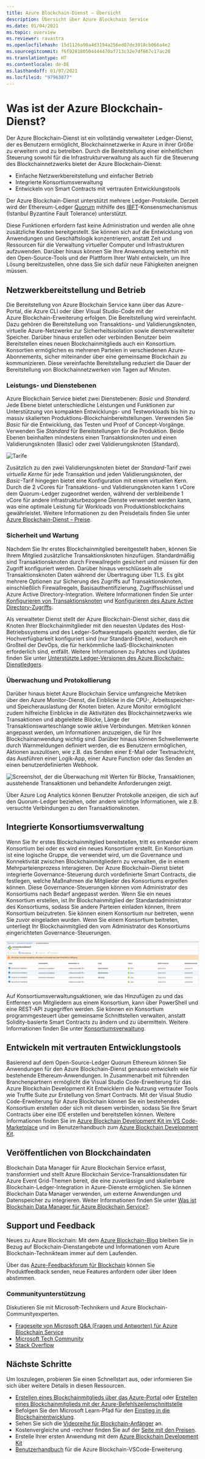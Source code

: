 ```yaml
---
title: Azure Blockchain-Dienst – Übersicht
description: Übersicht über Azure Blockchain Service
ms.date: 01/04/2021
ms.topic: overview
ms.reviewer: ravastra
ms.openlocfilehash: 15d1126a98a4d3194a256ed07de3918cb066a4e2
ms.sourcegitcommit: f6f928180504444470af713c32e7df667c17ac20
ms.translationtype: HT
ms.contentlocale: de-DE
ms.lasthandoff: 01/07/2021
ms.locfileid: "97963877"
---
```

# <a name="what-is-azure-blockchain-service"></a>Was ist der Azure Blockchain-Dienst?

Der Azure Blockchain-Dienst ist ein vollständig verwalteter Ledger-Dienst, der es Benutzern ermöglicht, Blockchainnetzwerke in Azure in ihrer Größe zu erweitern und zu betreiben. Durch die Bereitstellung einer einheitlichen Steuerung sowohl für die Infrastrukturverwaltung als auch für die Steuerung des Blockchainnetzwerks bietet der Azure Blockchain-Dienst:

* Einfache Netzwerkbereitstellung und einfacher Betrieb
* Integrierte Konsortiumsverwaltung
* Entwickeln von Smart Contracts mit vertrauten Entwicklungstools

Der Azure Blockchain-Dienst unterstützt mehrere Ledger-Protokolle. Derzeit wird der Ethereum-Ledger [Quorum](https://www.goquorum.com/) mithilfe des [IBFT](https://github.com/jpmorganchase/quorum/wiki/Quorum-Consensus)-Konsensmechanismus (Istanbul Byzantine Fault Tolerance) unterstützt.

Diese Funktionen erfordern fast keine Administration und werden alle ohne zusätzliche Kosten bereitgestellt. Sie können sich auf die Entwicklung von Anwendungen und Geschäftslogik konzentrieren, anstatt Zeit und Ressourcen für die Verwaltung virtueller Computer und Infrastrukturen aufzuwenden. Darüber hinaus können Sie Ihre Anwendung weiterhin mit den Open-Source-Tools und der Plattform Ihrer Wahl entwickeln, um Ihre Lösung bereitzustellen, ohne dass Sie sich dafür neue Fähigkeiten aneignen müssen.

## <a name="network-deployment-and-operations"></a>Netzwerkbereitstellung und Betrieb

Die Bereitstellung von Azure Blockchain Service kann über das Azure-Portal, die Azure CLI oder über Visual Studio-Code mit der Azure Blockchain-Erweiterung erfolgen. Die Bereitstellung wird vereinfacht. Dazu gehören die Bereitstellung von Transaktions- und Validierungsknoten, virtuelle Azure-Netzwerke zur Sicherheitsisolation sowie dienstverwalteter Speicher.  Darüber hinaus erstellen oder verbinden Benutzer beim Bereitstellen eines neuen Blockchainmitglieds auch ein Konsortium.  Konsortien ermöglichen es mehreren Parteien in verschiedenen Azure-Abonnements, sicher miteinander über eine gemeinsame Blockchain zu kommunizieren.  Diese vereinfachte Bereitstellung reduziert die Dauer der Bereitstellung von Blockchainnetzwerken von Tagen auf Minuten.

### <a name="performance-and-service-tiers"></a>Leistungs- und Dienstebenen

Azure Blockchain Service bietet zwei Dienstebenen: *Basic* und *Standard*. Jede Ebene bietet unterschiedliche Leistungen und Funktionen zur Unterstützung von kompakten Entwicklungs- und Testworkloads bis hin zu massiv skalierten Produktions-Blockchainbereitstellungen. Verwenden Sie *Basic* für die Entwicklung, das Testen und Proof of Concept-Vorgänge. Verwenden Sie *Standard* für Bereitstellungen für die Produktion. Beide Ebenen beinhalten mindestens einen Transaktionsknoten und einen Validierungsknoten (Basic) oder zwei Validierungsknoten (Standard). 

![Tarife](./media/overview/pricing-tiers.png)

Zusätzlich zu den zwei Validierungsknoten bietet der *Standard*-Tarif zwei *virtuelle Kerne* für jede Transaktion und jeden Validierungsknoten, der *Basic*-Tarif hingegen bietet eine Konfiguration mit einem virtuellen Kern.  Durch die 2 vCores für Transaktions- und Validierungsknoten kann 1 vCore dem Quorum-Ledger zugeordnet werden, während der verbleibende 1 vCore für andere infrastrukturbezogene Dienste verwendet werden kann, was eine optimale Leistung für Workloads von Produktionsblockchains gewährleistet. Weitere Informationen zu den Preisdetails finden Sie unter [Azure Blockchain-Dienst – Preise](https://azure.microsoft.com/pricing/details/blockchain-service).

### <a name="security-and-maintenance"></a>Sicherheit und Wartung

Nachdem Sie Ihr erstes Blockchainmitglied bereitgestellt haben, können Sie Ihrem Mitglied zusätzliche Transaktionsknoten hinzufügen.  Standardmäßig sind Transaktionsknoten durch Firewallregeln gesichert und müssen für den Zugriff konfiguriert werden.  Darüber hinaus verschlüsseln alle Transaktionsknoten Daten während der Übertragung über TLS.  Es gibt mehrere Optionen zur Sicherung des Zugriffs auf Transaktionsknoten, einschließlich Firewallregeln, Basisauthentifizierung, Zugriffsschlüssel und Azure Active Directory-Integration. Weitere Informationen finden Sie unter [Konfigurieren von Transaktionsknoten](configure-transaction-nodes.md) und [Konfigurieren des Azure Active Directory-Zugriffs](configure-aad.md).

Als verwalteter Dienst stellt der Azure Blockchain-Dienst sicher, dass die Knoten Ihrer Blockchainmitglieder mit den neuesten Updates des Host-Betriebssystems und des Ledger-Softwarestapels gepatcht werden, die für Hochverfügbarkeit konfiguriert sind (nur Standard-Ebene), wodurch ein Großteil der DevOps, die für herkömmliche IaaS-Blockchainknoten erforderlich sind, entfällt.  Weitere Informationen zu Patches und Updates finden Sie unter [Unterstützte Ledger-Versionen des Azure Blockchain-Dienstledgers](ledger-versions.md).

### <a name="monitoring-and-logging"></a>Überwachung und Protokollierung

Darüber hinaus bietet Azure Blockchain Service umfangreiche Metriken über den Azure Monitor-Dienst, die Einblicke in die CPU-, Arbeitsspeicher- und Speicherauslastung der Knoten bieten.  Azure Monitor ermöglicht zudem hilfreiche Einblicke in die Aktivitäten des Blockchainnetzwerks wie Transaktionen und abgeleitete Blöcke, Länge der Transaktionswarteschlange sowie aktive Verbindungen.  Metriken können angepasst werden, um Informationen anzuzeigen, die für Ihre Blockchainanwendung wichtig sind.  Darüber hinaus können Schwellenwerte durch Warnmeldungen definiert werden, die es Benutzern ermöglichen, Aktionen auszulösen, wie z.B. das Senden einer E-Mail oder Textnachricht, das Ausführen einer Logik-App, einer Azure Function oder das Senden an einen benutzerdefinierten Webhook.

![Screenshot, der die Überwachung mit Werten für Blöcke, Transaktionen, ausstehende Transaktionen und behandelte Anforderungen zeigt.](./media/overview/metrics.png)

Über Azure Log Analytics können Benutzer Protokolle anzeigen, die sich auf den Quorum-Ledger beziehen, oder andere wichtige Informationen, wie z.B. versuchte Verbindungen zu den Transaktionsknoten.

## <a name="built-in-consortium-management"></a>Integrierte Konsortiumsverwaltung

Wenn Sie Ihr erstes Blockchainmitglied bereitstellen, tritt es entweder einem Konsortium bei oder es wird ein neues Konsortium erstellt.  Ein Konsortium ist eine logische Gruppe, die verwendet wird, um die Governance und Konnektivität zwischen Blockchainmitgliedern zu verwalten, die in einem Mehrparteienprozess interagieren.  Der Azure Blockchain-Dienst bietet integrierte Governance-Steuerung durch vordefinierte Smart Contracts, die festlegen, welche Maßnahmen die Mitglieder des Konsortiums ergreifen können.  Diese Governance-Steuerungen können vom Administrator des Konsortiums nach Bedarf angepasst werden. Wenn Sie ein neues Konsortium erstellen, ist Ihr Blockchainmitglied der Standardadministrator des Konsortiums, sodass Sie andere Parteien einladen können, Ihrem Konsortium beizutreten.  Sie können einem Konsortium nur beitreten, wenn Sie zuvor eingeladen wurden.  Wenn Sie einem Konsortium beitreten, unterliegt Ihr Blockchainmitglied den vom Administrator des Konsortiums eingerichteten Governance-Steuerungen.

![Konsortiumsverwaltung](./media/overview/consortium.png)

Auf Konsortiumsverwaltungsaktionen, wie das Hinzufügen zu und das Entfernen von Mitgliedern aus einem Konsortium, kann über PowerShell und eine REST-API zugegriffen werden. Sie können ein Konsortium programmgesteuert über gemeinsame Schnittstellen verwalten, anstatt Solidity-basierte Smart Contracts zu ändern und zu übermitteln. Weitere Informationen finden Sie unter [Konsortiumsverwaltung](consortium.md).

## <a name="develop-using-familiar-development-tools"></a>Entwickeln mit vertrauten Entwicklungstools

Basierend auf dem Open-Source-Ledger Quorum Ethereum können Sie Anwendungen für den Azure Blockchain-Dienst genauso entwickeln wie für bestehende Ethereum-Anwendungen. In Zusammenarbeit mit führenden Branchenpartnern ermöglicht die Visual Studio Code-Erweiterung für das Azure Blockchain Development Kit Entwicklern die Nutzung vertrauter Tools wie Truffle Suite zur Erstellung von Smart Contracts. Mit der Visual Studio Code-Erweiterung für Azure Blockchain können Sie ein bestehendes Konsortium erstellen oder sich mit diesem verbinden, sodass Sie Ihre Smart Contracts über eine IDE erstellen und bereitstellen können. Weitere Informationen finden Sie im [Azure Blockchain Development Kit im VS Code-Marketplace](https://aka.ms/vscodebcextension) und im Benutzerhandbuch zum [Azure Blockchain Development Kit](https://aka.ms/vscodebcextensionwiki).

## <a name="publish-blockchain-data"></a>Veröffentlichen von Blockchaindaten

Blockchain Data Manager für Azure Blockchain Service erfasst, transformiert und stellt Azure Blockchain Service-Transaktionsdaten für Azure Event Grid-Themen bereit, die eine zuverlässige und skalierbare Blockchain-Ledger-Integration in Azure-Dienste ermöglichen. Sie können Blockchain Data Manager verwenden, um externe Anwendungen und Datenspeicher zu integrieren. Weiter Informationen finden Sie unter [Was ist Blockchain Data Manager für Azure Blockchain Service?](data-manager.md).

## <a name="support-and-feedback"></a>Support und Feedback

Neues zu Azure Blockchain: Mit dem [Azure Blockchain-Blog](https://azure.microsoft.com/blog/topics/blockchain/) bleiben Sie in Bezug auf Blockchain-Dienstangebote und Informationen vom Azure Blockchain-Technikteam immer auf dem Laufenden.

Über das [Azure-Feedbackforum für Blockchain](https://aka.ms/blockchainuservoice) können Sie Produktfeedback senden, neue Features anfordern oder über Ideen abstimmen.

### <a name="community-support"></a>Communityunterstützung

Diskutieren Sie mit Microsoft-Technikern und Azure Blockchain-Communityexperten.

* [Frageseite von Microsoft Q&A (Fragen und Antworten) für Azure Blockchain Service](/answers/topics/azure-blockchain-service.html)
* [Microsoft Tech Community](https://techcommunity.microsoft.com/t5/Blockchain/bd-p/AzureBlockchain)
* [Stack Overflow](https://stackoverflow.com/questions/tagged/azure-blockchain-service)

## <a name="next-steps"></a>Nächste Schritte

Um loszulegen, probieren Sie einen Schnellstart aus, oder informieren Sie sich über weitere Details in diesen Ressourcen.
* [Erstellen eines Blockchainmitglieds über das Azure-Portal](create-member.md) oder [Erstellen eines Blockchainmitglieds mit der Azure-Befehlszeilenschnittstelle](create-member-cli.md)
* Befolgen Sie den Microsoft Learn-Pfad für den [Einstieg in die Blockchainentwicklung](/learn/paths/ethereum-blockchain-development).
* Sehen Sie sich die [Videoreihe für Blockchain-Anfänger](https://channel9.msdn.com/Series/Beginners-Series-to-Blockchain) an.
* Kostenvergleiche und -rechner finden Sie auf der [Seite mit den Preisen](https://azure.microsoft.com/pricing/details/blockchain-service).
* Erstelle Ihrer ersten Anwendung mit dem [Azure Blockchain Development Kit](https://github.com/Azure-Samples/blockchain-devkit)
* [Benutzerhandbuch](https://github.com/Microsoft/vscode-azure-blockchain-ethereum/wiki) für die Azure Blockchain-VSCode-Erweiterung
